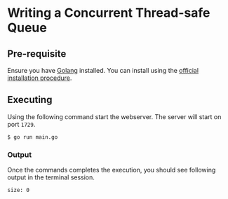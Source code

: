 Writing a Concurrent Thread-safe Queue
===

## Pre-requisite

Ensure you have [Golang](https://go.dev/) installed. You can
install using the [official installation procedure](https://go.dev/learn/).

## Executing

Using the following command start the webserver. The server will start on port `1729`.

```
$ go run main.go
```

### Output

Once the commands completes the execution, you should see following output in the terminal session.

```
size: 0
```
